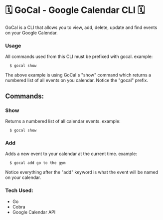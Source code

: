 # 🗓 GoCal - Google Calendar CLI 🗓
GoCal is a CLI that allows you to view, add, delete, update and find events on your Google Calendar. 

### Usage
All commands used from this CLI must be prefixed with gocal.
example:

      $ gocal show

The above example is using GoCal's "show" command which returns a numbered list of all events on you calendar. Notice the "gocal" prefix. 

## Commands:
### Show
Returns a numbered list of all calendar events.
example:

      $ gocal show

### Add
Adds a new event to your calendar at the current time.
example:

      $ gocal add go to the gym

Notice everything after the "add" keyword is what the event will be named on your calendar.


### Tech Used:
- Go
- Cobra
- Google Calendar API

